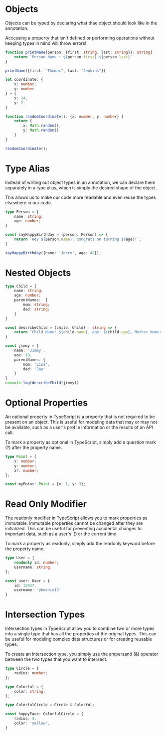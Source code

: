 # Objects

Objects can be typed by declaring what thae object should look like in the annotation.

Accessing a property that isn't defined or performing operations without keeping types in mind will throw errors!

```ts
function printName(person: {first: string, last: string}): string{
    return `Person Name : ${person.first} ${person.last}`
}

printName({first: "Thomas", last: "Jenkins"})
```

```ts
let coordinate: {
    x: number;
    y: number
} = {
    x: 34,
    y: 2,
}
```

```ts
function randomCoordinate(): {x: number, y: number} {
    return {
        x: Math.random(),
        y: Math.random()
    }
}

randomCoordinate();
```

# Type Alias

Instead of writing out object types in an annotation, we can declare them separately in a type alias, which is simply the desired shape of the object.

This allows us to make our code more readable and even reuse the types elsewhere in our code.

```ts
type Person = {
    name: string;
    age: number;
}

const sayHappyBirthday = (person: Person) => {
    return `Hey ${person.name}, congrats on turning ${age}!`;
}

sayHappyBirthday({name: 'Jerry', age: 42});
```

# Nested Objects

```ts
type Child = {
    name: string;
    age: number;
    parentNames:  {
        mom: string;
        dad: string;
    }
}

const describeChild = (child: Child) : string => {
    return `Child Name: ${child.name}, age: ${child.age}, Mother Name: ${child.parentNames.mom}, Father Name: ${child.parentNames.dad}`
}

const jimmy = {
    name: 'Jimmy',
    age: 10,
    parentNames: {
        mom: 'Lisa',
        dad: 'Jay'
    }
}
console.log(describeChild(jimmy))
```

# Optional Properties
An optional property in TypeScript is a property that is not required to be present on an object. This is useful for modeling data that may or may not be available, such as a user's profile information or the results of an API call.

To mark a property as optional in TypeScript, simply add a question mark (?) after the property name.

```ts
type Point = {
    x: number;
    y: number;
    z?: number;
};

const myPoint: Point = {x: 1, y: 3};
```

# Read Only Modifier

The readonly modifier in TypeScript allows you to mark properties as immutable. Immutable properties cannot be changed after they are initialized. This can be useful for preventing accidental changes to important data, such as a user's ID or the current time.

To mark a property as readonly, simply add the readonly keyword before the property name.

```ts
type User = {
    readonly id: number;
    username: string;
};

const user: User = {
    id: 12837,
    username: 'phoenix13'
}
```

# Intersection Types

Intersection types in TypeScript allow you to combine two or more types into a single type that has all the properties of the original types. This can be useful for modeling complex data structures or for creating reusable types.

To create an intersection type, you simply use the ampersand (&) operator between the two types that you want to intersect.

```ts
type Circle = {
    radius: number;
};

type Colorful = {
    color: string;
};

type ColorfulCircle = Circle & Colorful;

const happyFace: ColorfulCircle = {
    radius: 4,
    color: 'yellow',
}
```